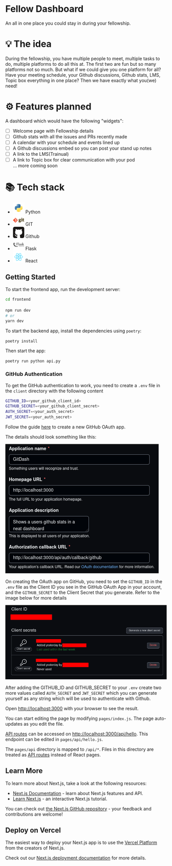 # Fellow Dashboard

An all in one place you could stay in during your fellowship.

# 💡 The idea
During the fellowship, you have multiple people to meet, multiple tasks to do, multiple platforms to do all this at. The first two are fun but so many platforms not so much. But what if we could give you one platform for all? Have your meeting schedule, your Github discussions, Github stats, LMS, Topic box everything in one place? Then we have exactly what you(we) need!

# ⚙️ Features planned
A dashboard which would have the following "widgets":
- [ ] Welcome page with Fellowship details
- [ ] Github stats with all the issues and PRs recently made
- [ ] A calendar with your schedule and events lined up
- [ ] A Github discussions embed so you can post your stand up notes
- [ ] A link to the LMS(Trainual)
- [ ] A link to Topic box for clear communication with your pod
<br/>... more coming soon

# 📚 Tech stack
- <code><img height="35" src="https://raw.githubusercontent.com/github/explore/80688e429a7d4ef2fca1e82350fe8e3517d3494d/topics/python/python.png"></code> Python
- <code><img height="35" src="https://raw.githubusercontent.com/github/explore/80688e429a7d4ef2fca1e82350fe8e3517d3494d/topics/git/git.png"></code> GIT
- <code><img height="35" src="https://github.com/edent/SuperTinyIcons/blob/master/images/svg/github.svg"></code> Github
- <code><img height="35" src="https://raw.githubusercontent.com/github/explore/80688e429a7d4ef2fca1e82350fe8e3517d3494d/topics/flask/flask.png"></code> Flask
- <code><img height="35" src="https://github.com/edent/SuperTinyIcons/blob/master/images/svg/react.svg"></code> React

## Getting Started

To start the frontend app, run the development server:

```bash
cd frontend

npm run dev
# or
yarn dev
```

To start the backend app, install the dependencies using `poetry`:

`poetry install`

Then start the app:

`poetry run python api.py`

### GitHub Authentication

To get the GitHub authentication to work, you need to create a `.env` file in the `client` directory with the following content

```bash
GITHUB_ID=<your_github_client_id>
GITHUB_SECRET=<your_github_client_secret>
AUTH_SECRET=<your_auth_secret>
JWT_SECRET=<your_auth_secret>
```

Follow the guide [here](https://docs.github.com/en/developers/apps/building-oauth-apps/creating-an-oauth-app) to create a new GitHub OAuth app.

The details should look something like this:

![OAuth App Details](images/githubAuth.png?raw=True)

On creating the OAuth app on GitHub, you need to set the `GITHUB_ID` in the `.env` file as the Client ID you see in the GitHub OAuth App in your account, and the `GITHUB_SECRET` to the Client Secret that you generate. Refer to the image below for more details

![GitHub OAuth App Creds](images/githubCLient.png?raw=True)

After adding the GITHUB_ID and GITHUB_SECRET to your `.env` create two more values called `AUTH_SECRET` and `JWT_SECRET` which you can generate yourself as any
string which will be used to authenticate with Github.

Open [http://localhost:3000](http://localhost:3000) with your browser to see the result.

You can start editing the page by modifying `pages/index.js`. The page auto-updates as you edit the file.

[API routes](https://nextjs.org/docs/api-routes/introduction) can be accessed on [http://localhost:3000/api/hello](http://localhost:3000/api/hello). This endpoint can be edited in `pages/api/hello.js`.

The `pages/api` directory is mapped to `/api/*`. Files in this directory are treated as [API routes](https://nextjs.org/docs/api-routes/introduction) instead of React pages.

## Learn More

To learn more about Next.js, take a look at the following resources:

- [Next.js Documentation](https://nextjs.org/docs) - learn about Next.js features and API.
- [Learn Next.js](https://nextjs.org/learn) - an interactive Next.js tutorial.

You can check out [the Next.js GitHub repository](https://github.com/vercel/next.js/) - your feedback and contributions are welcome!

## Deploy on Vercel

The easiest way to deploy your Next.js app is to use the [Vercel Platform](https://vercel.com/new?utm_medium=default-template&filter=next.js&utm_source=create-next-app&utm_campaign=create-next-app-readme) from the creators of Next.js.

Check out our [Next.js deployment documentation](https://nextjs.org/docs/deployment) for more details.
